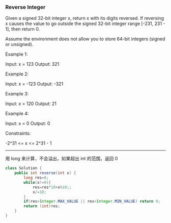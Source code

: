 ### Reverse Integer


Given a signed 32-bit integer x, return x with its digits reversed. If reversing x causes the value to go outside the signed 32-bit integer range [-231, 231 - 1], then return 0.

Assume the environment does not allow you to store 64-bit integers (signed or unsigned).

Example 1:

Input: x = 123
Output: 321

Example 2:

Input: x = -123
Output: -321

Example 3:

Input: x = 120
Output: 21

Example 4:

Input: x = 0
Output: 0
 

Constraints:

-2^31 <= x <= 2^31 - 1

---

用 long 来计算，不会溢出，如果超出 int 的范围，返回 0

~~~java
class Solution {
    public int reverse(int x) {
        long res=0;
        while(x!=0){
            res=res*10+x%10;;
            x/=10;
        }
        if(res>Integer.MAX_VALUE || res<Integer.MIN_VALUE) return 0;
        return (int)res;
    }
}
~~~